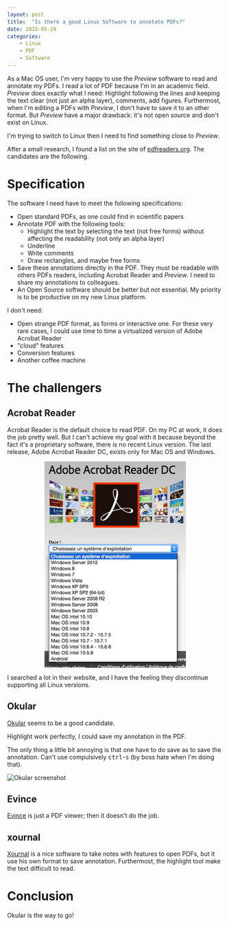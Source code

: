```yaml
---
layout: post
title:  "Is there a good Linux Software to annotate PDFs?"
date: 2015-05-29 
categories: 
    - Linux
    - PDF
    - Software
---
```


As a Mac OS user, I'm very happy to use the _Preview_ software to read and annotate my PDFs. I read a lot of PDF because I'm in an academic field. _Preview_ does exactly what I need: Highlight following the lines and keeping the text clear (not just an alpha layer), comments, add figures. Furthermost, when I'm editing a PDFs with _Preview_, I don't have to save it to an other format. But _Preview_ have a major drawback: it's not open source and don't exist on Linux.

I'm trying to switch to Linux then I need to find something close to _Preview_.

After a small research, I found a list on the site of [pdfreaders.org](http://pdfreaders.org/pdfreaders.en.html). The candidates are the following.

# Specification

The software I need have to meet the following specifications:

- Open standard PDFs, as one could find in scientific papers
- Annotate PDF with the following tools:
    - Highlight the text by selecting the text (not free forms) without affecting the readability (not only an alpha layer)
    - Underline
    - Write comments
    - Draw rectangles, and maybe free forms
- Save these annotations directly in the PDF. They must be readable with others PDFs readers, including Acrobat Reader and _Preview_. I need to share my annotations to colleagues.
- An Open Source software should be better but not essential. My priority is to be productive on my new Linux platform.

I don't need:

- Open strange PDF format, as forms or interactive one. For these very rare cases, I could use time to time a virtualized version of Adobe Acrobat Reader
- "cloud" features
- Conversion features
- Another coffee machine

# The challengers

## Acrobat Reader

Acrobat Reader is the default choice to read PDF. On my PC at work, it does the job pretty well. But I can't achieve my goal with it because beyond the fact it's a proprietary software, there is no recent Linux version. The last release, Adobe Acrobat Reader DC, exists only for Mac OS and Windows.

<img src="/assets/pdf_reader_post/no_acrobat_reader_linux.png" title="No DC for Linux"  style="display: block; margin: auto;" />

I searched a lot in their website, and I have the feeling they discontinue supporting all Linux versions. 

## Okular

[Okular](https://okular.kde.org/) seems to be a good candidate.

Highlight work perfectly, I could save my annotation in the PDF.

The only thing a little bit annoying is that one have to do save as to save the annotation. Can't use compulsively <kbd>ctrl</kbd>-<kbd>s</kbd> (by boss hate when I'm doing that).

<img src="https://okular.kde.org/images/screenies/okular-annotations.png" title="Okular screenshot"  style="display: block; margin: auto;" />

## Evince

[Evince](https://wiki.gnome.org/Apps/Evince) is just a PDF viewer; then it doesn't do the job.

## xournal

[Xournal](http://xournal.sourceforge.net/) is a nice software to take notes with features to open PDFs, but it use his own format to save annotation. Furthermost, the highlight tool make the text difficult to read.

# Conclusion

Okular is the way to go!
